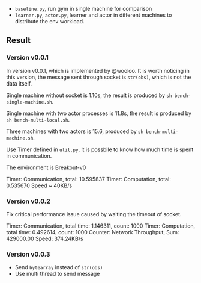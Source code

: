 - `baseline.py`, run gym in single machine for comparison
- `learner.py`, `actor.py`, learner and actor in different machines to distribute the env workload.


## Result

### Version v0.0.1

In version v0.0.1, which is implemented by @wooloo. It is worth noticing in this version, the message sent through socket is `str(obs)`, which is not the data itself.

Single machine without socket is 1.10s, the result is produced by `sh bench-single-machine.sh`.

Single machine with two actor processes is 11.8s, the result is produced by `sh bench-multi-local.sh`.

Three machines with two actors is 15.6, produced by `sh bench-multi-machine.sh`.

Use Timer defined in `util.py`, it is possbile to know how much time is spent in communication.

The environment is Breakout-v0

Timer: Communication, total: 10.595837
Timer: Computation, total: 0.535670
Speed ~ 40KB/s

### Version v0.0.2

Fix critical performance issue caused by waiting the timeout of socket.

Timer: Communication, total time: 1.146311, count: 1000
Timer: Computation, total time: 0.492614, count: 1000
Counter: Network Throughput, Sum: 429000.00
Speed: 374.24KB/s

### Version v0.0.3

- Send `bytearray` instead of `str(obs)`
- Use multi thread to send message
